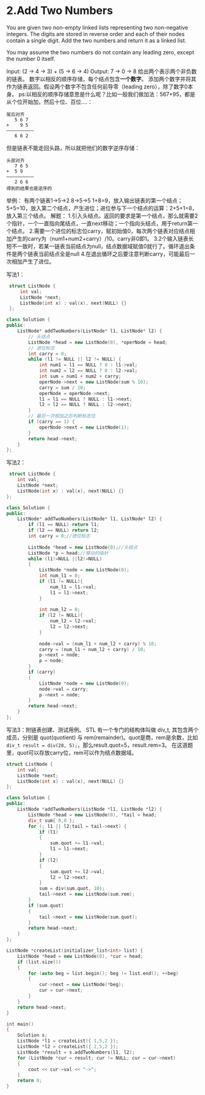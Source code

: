 # 2.Add Two Numbers 
You are given two non-empty linked lists representing two non-negative integers. The digits are stored in reverse order and each of their nodes contain a single digit. Add the two numbers and return it as a linked list.

You may assume the two numbers do not contain any leading zero, except the number 0 itself.

Input: (2 -> 4 -> 3) + (5 -> 6 -> 4)
Output: 7 -> 0 -> 8
给出两个表示两个非负数的链表。 数字以相反的顺序存储，每个结点包含**一个数字**。 添加两个数字并将其作为链表返回。假设两个数字不包含任何前导零（leading zero），除了数字0本身。
ps:以相反的顺序存储意思是什么呢？比如一般我们做加法：567+95，都是从个位开始加，然后十位、百位....：
```
尾后对齐
   5 6 7
+    9 5
——————————
   6 6 2
```
但是链表不能走回头路，所以就把他们的数字逆序存储：
```
头部对齐
   7 6 5
+  5 9
——————————
   2 6 6
得到的结果也是逆序的
```

举例：
有两个链表1->5->2  8->5->5
1+8=9，放入输出链表的第一个结点；5+5=10，放入第二个结点，产生进位；进位参与下一个结点的运算：2+5+1=8，放入第三个结点。
解题：
1.引入头结点。返回的要求是第一个结点，那么就需要2个指针，一个一直指向尾结点，一直next移动；一个指向头结点，用于return第一个结点。
2.需要一个进位的标志位carry，赋初始值0，每次两个链表对应结点相加产生的carry为（num1+num2+carry）/10。carry非0即1。
3.2个输入链表长短不一致时，若某一链表当前结点为null，结点数据域赋值0就行了。循环退出条件是两个链表当前结点全是null
4.在退出循环之后要注意判断carry，可能最后一次相加产生了进位。

写法1：
```cpp
 struct ListNode {
     int val;
     ListNode *next;
     ListNode(int x) : val(x), next(NULL) {}
 };

class Solution {
public:
    ListNode* addTwoNumbers(ListNode* l1, ListNode* l2) {
        // 头结点
        ListNode *head = new ListNode(0), *operNode = head;
        // 进位标志
        int carry = 0;
        while (l1 != NULL || l2 != NULL) {
            int num1 = l1 == NULL ? 0 : l1->val;
            int num2 = l2 == NULL ? 0 : l2->val;
            int sum = num1 + num2 + carry;
            operNode->next = new ListNode(sum % 10);
            carry = sum / 10;
            operNode = operNode->next;
            l1 = l1 == NULL ? NULL : l1->next;
            l2 = l2 == NULL ? NULL : l2->next;
        }
        // 最后一次相加之后判断标志位
        if (carry == 1) {
            operNode->next = new ListNode(1);
        }
        return head->next;
    }
};
```

写法2：
```cpp
 struct ListNode {
    int val;
    ListNode *next;
    ListNode(int x) : val(x), next(NULL) {}
};

class Solution {
public:
    ListNode* addTwoNumbers(ListNode* l1, ListNode* l2) {
        if (l1 == NULL) return l1;
        if (l2 == NULL) return l2;
        int carry = 0;//进位标志
        
        ListNode *head = new ListNode(0);//头结点
        ListNode *p = head;//移动的指针
        while (l1!=NULL ||l2!=NULL)
        {
            ListNode *node = new ListNode(0);
            int num_l1 = 0;
            if (l1 != NULL){
                num_l1 = l1->val;
                l1 = l1->next;
            }
            
            int num_l2 = 0;
            if (l2 != NULL){
                num_l2 = l2->val;
                l2 = l2->next;
            }
            
            node->val = (num_l1 + num_l2 + carry) % 10;
            carry = (num_l1 + num_l2 + carry) / 10;
            p->next = node;
            p = node;
        }
        if (carry)
        {
            ListNode *node = new ListNode(0);
            node->val = carry;
            p->next = node;
        }
        return head->next;
    }
};
```

写法3：附链表创建、测试用例。
STL 有一个专门的结构体叫做 div_t, 其包含两个成员，分别是 quot(quotient) 与 rem(remainder)。quot是商，rem是余数，比如` div_t result = div(28, 5);`，那么result.quot=5，result.rem=3。
在这道题里，quot可以存放carry位，rem可以作为结点数据域。
```cpp
struct ListNode {
    int val;
    ListNode *next;
    ListNode(int x) : val(x), next(NULL) {}
};

class Solution {
public:
    ListNode *addTwoNumbers(ListNode *l1, ListNode *l2) {
        ListNode *head = new ListNode(0), *tail = head;
        div_t sum{ 0,0 };
        for (; l1 || l2;tail = tail->next) {
            if (l1)
            {
                sum.quot += l1->val;
                l1 = l1->next;
            }
            if (l2)
            {
                sum.quot += l2->val;
                l2 = l2->next;
            }
            sum = div(sum.quot, 10);
            tail->next = new ListNode(sum.rem);
        }
        if (sum.quot)
        {
            tail->next = new ListNode(sum.quot);
        }
        return head->next;
    }
};

ListNode *createList(initializer_list<int> list) {
    ListNode *head = new ListNode(0), *cur = head;
    if (list.size())
    {
        for (auto beg = list.begin(); beg != list.end(); ++beg)
        {
            cur->next = new ListNode(*beg);
            cur = cur->next;
        }
    }
    return head->next;
}

int main()
{
    Solution s;
    ListNode *l1 = createList({ 1,5,2 });
    ListNode *l2 = createList({ 2,5,2 });
    ListNode *result = s.addTwoNumbers(l1, l2);
    for (ListNode *cur = result; cur != NULL; cur = cur->next)
    {
        cout << cur->val << "->";
    }
    return 0;
}
```
